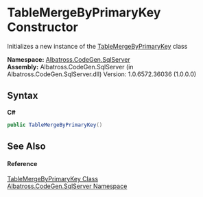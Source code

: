 # TableMergeByPrimaryKey Constructor 
 

Initializes a new instance of the <a href="CE00B49F">TableMergeByPrimaryKey</a> class

**Namespace:**&nbsp;<a href="9727DDEC">Albatross.CodeGen.SqlServer</a><br />**Assembly:**&nbsp;Albatross.CodeGen.SqlServer (in Albatross.CodeGen.SqlServer.dll) Version: 1.0.6572.36036 (1.0.0.0)

## Syntax

**C#**<br />
``` C#
public TableMergeByPrimaryKey()
```


## See Also


#### Reference
<a href="CE00B49F">TableMergeByPrimaryKey Class</a><br /><a href="9727DDEC">Albatross.CodeGen.SqlServer Namespace</a><br />
